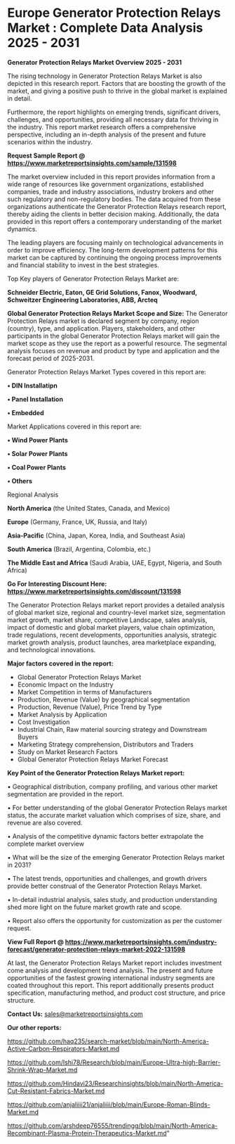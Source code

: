 # Europe Generator Protection Relays Market : Complete Data Analysis 2025 - 2031

<Strong> Generator Protection Relays Market Overview 2025 - 2031</strong>

The rising technology in Generator Protection Relays Market is also depicted in this research report. Factors that are boosting the growth of the market, and giving a positive push to thrive in the global market is explained in detail.

Furthermore, the report highlights on emerging trends, significant drivers, challenges, and opportunities, providing all necessary data for thriving in the industry. This report market research offers a comprehensive perspective, including an in-depth analysis of the present and future scenarios within the industry.

<strong>Request Sample Report @ <a href=https://www.marketreportsinsights.com/sample/131598>https://www.marketreportsinsights.com/sample/131598</a></strong>

The market overview included in this report provides information from a wide range of resources like government organizations, established companies, trade and industry associations, industry brokers and other such regulatory and non-regulatory bodies. The data acquired from these organizations authenticate the Generator Protection Relays research report, thereby aiding the clients in better decision making. Additionally, the data provided in this report offers a contemporary understanding of the market dynamics.

The leading players are focusing mainly on technological advancements in order to improve efficiency. The long-term development patterns for this market can be captured by continuing the ongoing process improvements and financial stability to invest in the best strategies.

Top Key players of Generator Protection Relays Market are:

<strong>Schneider Electric, Eaton, GE Grid Solutions, Fanox, Woodward, Schweitzer Engineering Laboratories, ABB, Arcteq</strong>

<strong><b>Global Generator Protection Relays Market Scope and Size:</b></strong>
The Generator Protection Relays market is declared segment by company, region (country), type, and application. Players, stakeholders, and other participants in the global Generator Protection Relays market will gain the market scope as they use the report as a powerful resource. The segmental analysis focuses on revenue and product by type and application and the forecast period of 2025-2031.

Generator Protection Relays Market Types covered in this report are:

<strong>• DIN Installatipn

• Panel Installation

• Embedded</strong>

Market Applications covered in this report are:

<strong>• Wind Power Plants

• Solar Power Plants

• Coal Power Plants

• Others</strong> 

Regional Analysis

<strong>North America</strong> (the United States, Canada, and Mexico)

<strong>Europe</strong> (Germany, France, UK, Russia, and Italy)

<strong>Asia-Pacific</strong> (China, Japan, Korea, India, and Southeast Asia)

<strong>South America</strong> (Brazil, Argentina, Colombia, etc.)

<strong>The Middle East and Africa</strong> (Saudi Arabia, UAE, Egypt, Nigeria, and South Africa)

<strong>Go For Interesting Discount Here: <a href=https://www.marketreportsinsights.com/discount/131598>https://www.marketreportsinsights.com/discount/131598</a></strong>

The Generator Protection Relays market report provides a detailed analysis of global market size, regional and country-level market size, segmentation market growth, market share, competitive Landscape, sales analysis, impact of domestic and global market players, value chain optimization, trade regulations, recent developments, opportunities analysis, strategic market growth analysis, product launches, area marketplace expanding, and technological innovations.

<strong><b>Major factors covered in the report:</b></strong>
<ul>
  <li>Global Generator Protection Relays Market </li>
  <li>Economic Impact on the Industry</li>
  <li>Market Competition in terms of Manufacturers</li>
  <li>Production, Revenue (Value) by geographical segmentation</li>
  <li>Production, Revenue (Value), Price Trend by Type</li>
  <li>Market Analysis by Application</li>
  <li>Cost Investigation</li>
  <li>Industrial Chain, Raw material sourcing strategy and Downstream Buyers</li>
  <li>Marketing Strategy comprehension, Distributors and Traders</li>
  <li>Study on Market Research Factors</li>
  <li>Global Generator Protection Relays Market Forecast</li>
</ul>

<strong><b>Key Point of the Generator Protection Relays Market report:</b></strong>

• Geographical distribution, company profiling, and various other market segmentation are provided in the report.

• For better understanding of the global Generator Protection Relays market status, the accurate market valuation which comprises of size, share, and revenue are also covered.

• Analysis of the competitive dynamic factors better extrapolate the complete market overview

• What will be the size of the emerging Generator Protection Relays market in 2031?

• The latest trends, opportunities and challenges, and growth drivers provide better construal of the Generator Protection Relays Market.

• In-detail industrial analysis, sales study, and production understanding shed more light on the future market growth rate and scope.

• Report also offers the opportunity for customization as per the customer request.

<strong><b>View Full Report @ <a href=https://www.marketreportsinsights.com/industry-forecast/generator-protection-relays-market-2022-131598>https://www.marketreportsinsights.com/industry-forecast/generator-protection-relays-market-2022-131598</a></b></strong>


At last, the Generator Protection Relays Market report includes investment come analysis and development trend analysis. The present and future opportunities of the fastest growing international industry segments are coated throughout this report. This report additionally presents product specification, manufacturing method, and product cost structure, and price structure.

<strong>Contact Us:</strong>
sales@marketreportsinsights.com

<strong>Our other reports:</strong>

<a href=https://github.com/haq235/search-market/blob/main/North-America-Active-Carbon-Respirators-Market.md>https://github.com/haq235/search-market/blob/main/North-America-Active-Carbon-Respirators-Market.md</a>

<a href=https://github.com/Ishi78/Research/blob/main/Europe-Ultra-high-Barrier-Shrink-Wrap-Market.md>https://github.com/Ishi78/Research/blob/main/Europe-Ultra-high-Barrier-Shrink-Wrap-Market.md</a>

<a href=https://github.com/Hindavi23/Researchinsights/blob/main/North-America-Cut-Resistant-Fabrics-Market.md>https://github.com/Hindavi23/Researchinsights/blob/main/North-America-Cut-Resistant-Fabrics-Market.md</a>

<a href=https://github.com/anjaliiii21/anjaliiii/blob/main/Europe-Roman-Blinds-Market.md>https://github.com/anjaliiii21/anjaliiii/blob/main/Europe-Roman-Blinds-Market.md</a>

<a href=https://github.com/arshdeep76555/trendingg/blob/main/North-America-Recombinant-Plasma-Protein-Therapeutics-Market.md>https://github.com/arshdeep76555/trendingg/blob/main/North-America-Recombinant-Plasma-Protein-Therapeutics-Market.md</a>"
